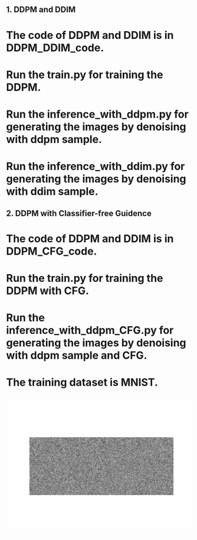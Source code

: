 ## 1. DDPM and DDIM
# The code of DDPM and DDIM is in DDPM_DDIM_code.

# Run the train.py for training the DDPM. 

# Run the inference_with_ddpm.py for generating the images by denoising with ddpm sample.

# Run the inference_with_ddim.py for generating the images by denoising with ddim sample.

## 2. DDPM with Classifier-free Guidence 

# The code of DDPM and DDIM is in DDPM_CFG_code.

# Run the train.py for training the DDPM with CFG. 

# Run the inference_with_ddpm_CFG.py for generating the images by denoising with ddpm sample and CFG.

# The training dataset is MNIST.

<img width="864" alt="image" src="https://github.com/Shengqi77/Diffusion_Learning/blob/main/DDPM_CFG_code/diffusion_grid.gif">


